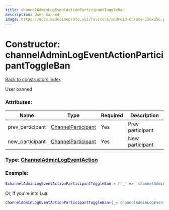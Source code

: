 ```yaml
---
title: channelAdminLogEventActionParticipantToggleBan
description: User banned
image: https://docs.madelineproto.xyz/favicons/android-chrome-256x256.png
---
```

# Constructor: channelAdminLogEventActionParticipantToggleBan  
[Back to constructors index](index.md)



User banned

### Attributes:

| Name     |    Type       | Required | Description |
|----------|---------------|----------|-------------|
|prev\_participant|[ChannelParticipant](../types/ChannelParticipant.md) | Yes|Prev participant|
|new\_participant|[ChannelParticipant](../types/ChannelParticipant.md) | Yes|New participant|



### Type: [ChannelAdminLogEventAction](../types/ChannelAdminLogEventAction.md)


### Example:

```php
$channelAdminLogEventActionParticipantToggleBan = ['_' => 'channelAdminLogEventActionParticipantToggleBan', 'prev_participant' => ChannelParticipant, 'new_participant' => ChannelParticipant];
```  


Or, if you're into Lua:

```lua
channelAdminLogEventActionParticipantToggleBan={_='channelAdminLogEventActionParticipantToggleBan', prev_participant=ChannelParticipant, new_participant=ChannelParticipant}

```


